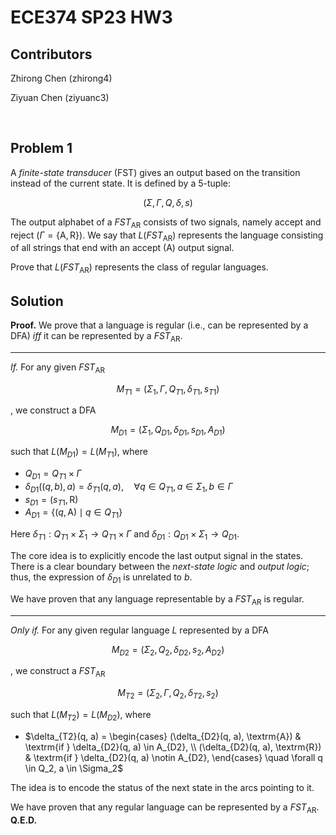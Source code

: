 
# ECE374 SP23 HW3

## Contributors

Zhirong Chen (zhirong4)

Ziyuan Chen (ziyuanc3)

<br>

## Problem 1

A *finite-state transducer* (FST) gives an output based on the transition instead of the current state. It is defined by a 5-tuple:

$$ (\Sigma, \Gamma, Q, \delta, s) $$

The output alphabet of a $FST_\textrm{AR}$ consists of two signals, namely accept and reject ($\Gamma = \{\textrm{A}, \textrm{R}\}$). We say that $L(FST_\textrm{AR})$ represents the language consisting of all strings that end with an accept ($\textrm{A}$) output signal.

Prove that $L(FST_\textrm{AR})$ represents the class of regular languages.



## Solution

**Proof.** We prove that a language is regular (i.e., can be represented by a DFA) *iff* it can be represented by a $FST_\textrm{AR}$.

---

*If.* For any given $FST_\textrm{AR}$

$$ M_{T1} = (\Sigma_1, \Gamma, Q_{T1}, \delta_{T1}, s_{T1}) $$

, we construct a DFA

$$ M_{D1} = (\Sigma_1, Q_{D1}, \delta_{D1}, s_{D1}, A_{D1}) $$

such that $L(M_{D1}) = L(M_{T1})$, where
- $Q_{D1} = Q_{T1} \times \Gamma$
- $\delta_{D1}((q, b), a) = \delta_{T1}(q, a), \quad \forall q \in Q_{T1}, a \in \Sigma_1, b \in \Gamma$
- $s_{D1} = (s_{T1}, \textrm{R})$
- $A_{D1} = \{ (q, \textrm{A}) \mid q \in Q_{T1} \}$

Here $\delta_{T1}: Q_{T1} \times \Sigma_1 \rightarrow Q_{T1} \times \Gamma$ and $\delta_{D1}: Q_{D1} \times \Sigma_1 \rightarrow Q_{D1}$.

The core idea is to explicitly encode the last output signal in the states. There is a clear boundary between the *next-state logic* and *output logic*; thus, the expression of $\delta_{D1}$ is unrelated to $b$.

We have proven that any language representable by a $FST_\textrm{AR}$ is regular.

---

*Only if.* For any given regular language $L$ represented by a DFA

$$ M_{D2} = (\Sigma_2, Q_2, \delta_{D2}, s_2, A_{D2}) $$

, we construct a $FST_\textrm{AR}$

$$ M_{T2} = (\Sigma_2, \Gamma, Q_2, \delta_{T2}, s_2) $$

such that $L(M_{T2}) = L(M_{D2})$, where
- $\delta_{T2}(q, a) = \begin{cases} (\delta_{D2}(q, a), \textrm{A}) & \textrm{if } \delta_{D2}(q, a) \in A_{D2}, \\ (\delta_{D2}(q, a), \textrm{R}) & \textrm{if } \delta_{D2}(q, a) \notin A_{D2}, \end{cases} \quad \forall q \in Q_2, a \in \Sigma_2$

The idea is to encode the status of the next state in the arcs pointing to it.

We have proven that any regular language can be represented by a $FST_\textrm{AR}$. **Q.E.D.**

